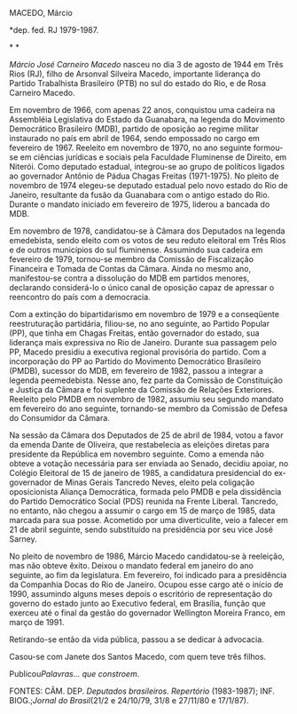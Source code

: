 MACEDO, Márcio

\*dep. fed. RJ 1979-1987.

* *

*Márcio José Carneiro Macedo* nasceu no dia 3 de agosto de 1944 em Três
Rios (RJ), filho de Arsonval Silveira Macedo, importante liderança do
Partido Trabalhista Brasileiro (PTB) no sul do estado do Rio, e de Rosa
Carneiro Macedo.

Em novembro de 1966, com apenas 22 anos, conquistou uma cadeira na
Assembléia Legislativa do Estado da Guanabara, na legenda do Movimento
Democrático Brasileiro (MDB), partido de oposição ao regime militar
instaurado no país em abril de 1964, sendo empossado no cargo em
fevereiro de 1967. Reeleito em novembro de 1970, no ano seguinte
formou-se em ciências jurídicas e sociais pela Faculdade Fluminense de
Direito, em Niterói. Como deputado estadual, integrou-se ao grupo de
políticos ligados ao governador Antônio de Pádua Chagas Freitas
(1971-1975). No pleito de novembro de 1974 elegeu-se deputado estadual
pelo novo estado do Rio de Janeiro, resultante da fusão da Guanabara com
o antigo estado do Rio. Durante o mandato iniciado em fevereiro de 1975,
liderou a bancada do MDB.

Em novembro de 1978, candidatou-se à Câmara dos Deputados na legenda
emedebista, sendo eleito com os votos de seu reduto eleitoral em Três
Rios e de outros municípios do sul fluminense. Assumindo sua cadeira em
fevereiro de 1979, tornou-se membro da Comissão de Fiscalização
Financeira e Tomada de Contas da Câmara. Ainda no mesmo ano,
manifestou-se contra a dissolução do MDB em partidos menores, declarando
considerá-lo o único canal de oposição capaz de apressar o reencontro do
país com a democracia.

Com a extinção do bipartidarismo em novembro de 1979 e a conseqüente
reestruturação partidária, filiou-se, no ano seguinte, ao Partido
Popular (PP), que tinha em Chagas Freitas, então governador do estado,
sua liderança mais expressiva no Rio de Janeiro. Durante sua passagem
pelo PP, Macedo presidiu a executiva regional provisória do partido. Com
a incorporação do PP ao Partido do Movimento Democrático Brasileiro
(PMDB), sucessor do MDB, em fevereiro de 1982, passou a integrar a
legenda peemedebista. Nesse ano, fez parte da Comissão de Constituição e
Justiça da Câmara e foi suplente da Comissão de Relações Exteriores.
Reeleito pelo PMDB em novembro de 1982, assumiu seu segundo mandato em
fevereiro do ano seguinte, tornando-se membro da Comissão de Defesa do
Consumidor da Câmara.

Na sessão da Câmara dos Deputados de 25 de abril de 1984, votou a favor
da emenda Dante de Oliveira, que restabelecia as eleições diretas para
presidente da República em novembro seguinte. Como a emenda não obteve a
votação necessária para ser enviada ao Senado, decidiu apoiar, no
Colégio Eleitoral de 15 de janeiro de 1985, a candidatura presidencial
do ex-governador de Minas Gerais Tancredo Neves, eleito pela coligação
oposicionista Aliança Democrática, formada pelo PMDB e pela dissidência
do Partido Democrático Social (PDS) reunida na Frente Liberal. Tancredo,
no entanto, não chegou a assumir o cargo em 15 de março de 1985, data
marcada para sua posse. Acometido por uma diverticulite, veio a falecer
em 21 de abril seguinte, sendo substituído na presidência por seu vice
José Sarney.

No pleito de novembro de 1986, Márcio Macedo candidatou-se à reeleição,
mas não obteve êxito. Deixou o mandato federal em janeiro do ano
seguinte, ao fim da legislatura. Em fevereiro, foi indicado para a
presidência da Companhia Docas do Rio de Janeiro. Ocupou esse cargo até
o início de 1990, assumindo alguns meses depois o escritório de
representação do governo do estado junto ao Executivo federal, em
Brasília, função que exerceu até o final da gestão do governador
Wellington Moreira Franco, em março de 1991.

Retirando-se então da vida pública, passou a se dedicar à advocacia.

Casou-se com Janete dos Santos Macedo, com quem teve três filhos.

Publicou*Palavras... que constroem*.

FONTES: CÂM. DEP. *Deputados brasileiros. Repertório* (1983-1987); INF.
BIOG.;*Jornal do Brasil*(21/2 e 24/10/79, 31/8 e 27/11/80 e 17/1/87).

 

